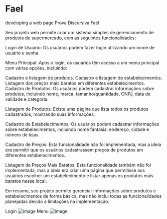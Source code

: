 # Fael
developing a web page
Prova Discursiva Fael

Seu projeto web permite criar um sistema simples de gerenciamento de produtos de supermercado, com as seguintes funcionalidades:

Login de Usuário: Os usuários podem fazer login utilizando um nome de usuário e senha.

Menu Principal: Após o login, os usuários têm acesso a um menu principal com várias opções, incluindo:

Cadastro e listagem de produtos.
Cadastro e listagem de estabelecimentos.
Listagem dos preços mais baratos em diferentes estabelecimentos.
Cadastro de Produtos: Os usuários podem cadastrar informações sobre produtos, incluindo nome, marca, tamanho/quantidade, CNPJ, data de validade e categoria.

Listagem de Produtos: Existe uma página que lista todos os produtos cadastrados, mostrando suas informações.

Cadastro de Estabelecimentos: Os usuários podem cadastrar informações sobre estabelecimentos, incluindo nome fantasia, endereço, cidade e número de lojas.

Cadastro de Preços: Esta funcionalidade não foi implementada, mas a ideia era permitir que os usuários cadastrassem preços de produtos em diferentes estabelecimentos.

Listagem de Preços Mais Baratos: Esta funcionalidade também não foi implementada, mas a ideia era criar uma página que permitisse aos usuários escolher um estabelecimento e listar apenas os produtos mais baratos nesse local.

Em resumo, seu projeto permite gerenciar informações sobre produtos e estabelecimentos de forma básica, mas não inclui todas as funcionalidades planejadas devido a limitações na implementação.


Login
![image](https://github.com/kyailll/Fael/assets/144581701/ba2e1616-759a-4871-8fc5-4a6ff3786965)
Menu
![image](https://github.com/kyailll/Fael/assets/144581701/6a0563e7-c47f-45b8-8ea7-28b26092c380)





